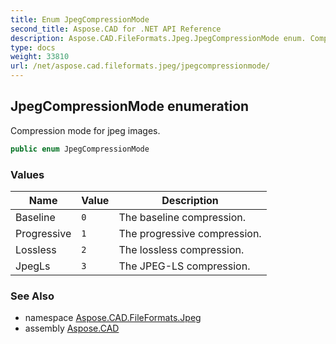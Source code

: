 ```yaml
---
title: Enum JpegCompressionMode
second_title: Aspose.CAD for .NET API Reference
description: Aspose.CAD.FileFormats.Jpeg.JpegCompressionMode enum. Compression mode for jpeg images
type: docs
weight: 33810
url: /net/aspose.cad.fileformats.jpeg/jpegcompressionmode/
---
```

## JpegCompressionMode enumeration

Compression mode for jpeg images.

```csharp
public enum JpegCompressionMode
```

### Values

| Name | Value | Description |
| --- | --- | --- |
| Baseline | `0` | The baseline compression. |
| Progressive | `1` | The progressive compression. |
| Lossless | `2` | The lossless compression. |
| JpegLs | `3` | The JPEG-LS compression. |

### See Also

* namespace [Aspose.CAD.FileFormats.Jpeg](../../aspose.cad.fileformats.jpeg/)
* assembly [Aspose.CAD](../../)


